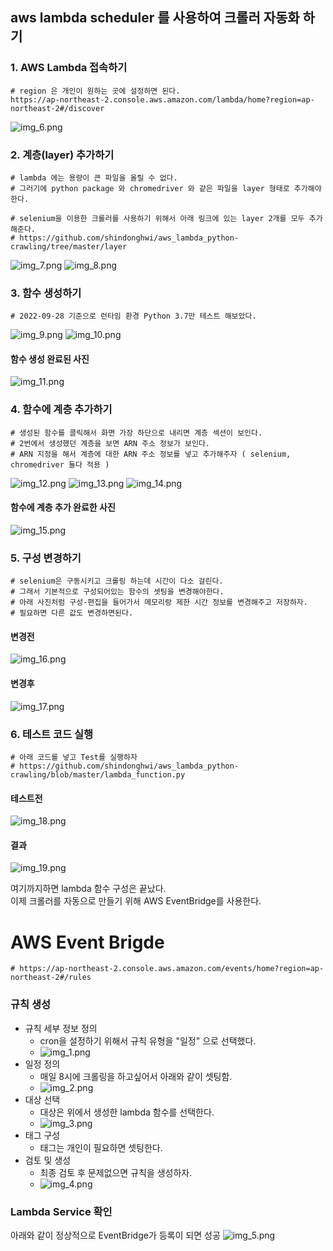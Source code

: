 ## aws lambda scheduler 를 사용하여 크롤러 자동화 하기


### 1. AWS Lambda 접속하기
```
# region 은 개인이 원하는 곳에 설정하면 된다.
https://ap-northeast-2.console.aws.amazon.com/lambda/home?region=ap-northeast-2#/discover
```
![img_6.png](img_6.png)
### 2. 계층(layer) 추가하기 
```
# lambda 에는 용량이 큰 파일을 올릴 수 없다. 
# 그러기에 python package 와 chromedriver 와 같은 파일을 layer 형태로 추가해야한다.

# selenium을 이용한 크롤러를 사용하기 위해서 아래 링크에 있는 layer 2개를 모두 추가해준다.
# https://github.com/shindonghwi/aws_lambda_python-crawling/tree/master/layer
```
![img_7.png](img_7.png)
![img_8.png](img_8.png)

### 3. 함수 생성하기
```
# 2022-09-28 기준으로 런타임 환경 Python 3.7만 테스트 해보았다.
```
![img_9.png](img_9.png)
![img_10.png](img_10.png)

#### 함수 생성 완료된 사진
![img_11.png](img_11.png)

### 4. 함수에 계층 추가하기
```
# 생성된 함수를 클릭해서 화면 가장 하단으로 내리면 계층 섹션이 보인다.
# 2번에서 생성했던 계층을 보면 ARN 주소 정보가 보인다.
# ARN 지정을 해서 계층에 대한 ARN 주소 정보를 넣고 추가해주자 ( selenium, chromedriver 둘다 적용 )
```
![img_12.png](img_12.png)
![img_13.png](img_13.png)
![img_14.png](img_14.png)

#### 함수에 계층 추가 완료한 사진
![img_15.png](img_15.png)

### 5. 구성 변경하기
```
# selenium은 구동시키고 크롤링 하는데 시간이 다소 걸린다.
# 그래서 기본적으로 구성되어있는 함수의 셋팅을 변경해야한다.
# 아래 사진처럼 구성-편집을 들어가서 메모리랑 제한 시간 정보를 변경해주고 저장하자.
# 필요하면 다른 값도 변경하면된다.
```
#### 변경전
![img_16.png](img_16.png)
#### 변경후
![img_17.png](img_17.png)

### 6. 테스트 코드 실행
```
# 아래 코드를 넣고 Test를 실행하자
# https://github.com/shindonghwi/aws_lambda_python-crawling/blob/master/lambda_function.py
```
#### 테스트전
![img_18.png](img_18.png)
#### 결과
![img_19.png](img_19.png)


여기까지하면 lambda 함수 구성은 끝났다.  
이제 크롤러를 자동으로 만들기 위해 AWS EventBridge를 사용한다.
# AWS Event Brigde 
```
# https://ap-northeast-2.console.aws.amazon.com/events/home?region=ap-northeast-2#/rules
```


### 규칙 생성
* 규칙 세부 정보 정의
  * cron을 설정하기 위해서 규칙 유형을 "일정" 으로 선택했다.
  * ![img_1.png](img_1.png)
* 일정 정의
  * 매일 8시에 크롤링을 하고싶어서 아래와 같이 셋팅함.
  * ![img_2.png](img_2.png)
* 대상 선택
  * 대상은 위에서 생성한 lambda 함수를 선택한다.
  * ![img_3.png](img_3.png)
* 태그 구성
  * 태그는 개인이 필요하면 셋팅한다.
* 검토 및 생성
  * 최종 검토 후 문제없으면 규칙을 생성하자.
  * ![img_4.png](img_4.png)


### Lambda Service 확인
아래와 같이 정상적으로 EventBridge가 등록이 되면 성공
![img_5.png](img_5.png)